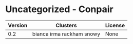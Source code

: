 # Uncategorized - Conpair







| Version | Clusters | License |
| ------- | -------- | ------- |
| 0.2 | bianca irma rackham snowy | None |
